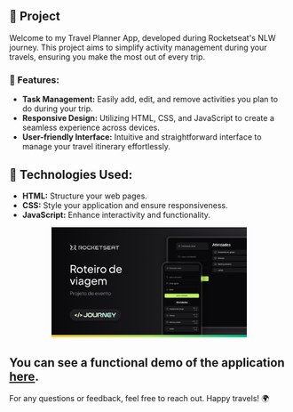 ## 📅 Project

Welcome to my Travel Planner App, developed during Rocketseat's NLW journey. This project aims to simplify activity management during your travels, ensuring you make the most out of every trip.

### 🌟 Features:
- **Task Management:** Easily add, edit, and remove activities you plan to do during your trip.
- **Responsive Design:** Utilizing HTML, CSS, and JavaScript to create a seamless experience across devices.
- **User-friendly Interface:** Intuitive and straightforward interface to manage your travel itinerary effortlessly.

## 🚀 Technologies Used:

- **HTML:** Structure your web pages.
- **CSS:** Style your application and ensure responsiveness.
- **JavaScript:** Enhance interactivity and functionality.

<p align="center">
  <img alt="Preview of the project" src=".github/preview.png" width="70%">
</p>

You can see a functional demo of the application [here](https://e-laineramos.github.io/travel-app-nlw/).
--

For any questions or feedback, feel free to reach out. Happy travels! 🌍